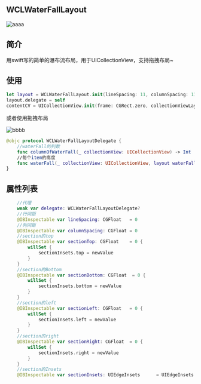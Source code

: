 ## WCLWaterFallLayout

![aaaa](http://imwcl.oss-cn-shanghai.aliyuncs.com/github/WCLWaterFallLayout/WCLWaterFallLayout.gif)

## 简介

用swift写的简单的瀑布流布局，用于UICollectionView，支持拖拽布局~

## 使用

```swift
let layout = WCLWaterFallLayout.init(lineSpacing: 11, columnSpacing: 11, sectionInsets: UIEdgeInsetsMake(0, 16, 10, 16))
layout.delegate = self
contentCV = UICollectionView.init(frame: CGRect.zero, collectionViewLayout: layout)
```

或者使用拖拽布局

![bbbb](http://imwcl.oss-cn-shanghai.aliyuncs.com/github/WCLWaterFallLayout/2860B3D7-CC8B-4D15-90E4-1AA14D1B4703.png)

```swift
@objc protocol WCLWaterFallLayoutDelegate {
    //waterFall的列数
    func columnOfWaterFall(_ collectionView: UICollectionView) -> Int
    //每个item的高度
    func waterFall(_ collectionView: UICollectionView, layout waterFallLayout: WCLWaterFallLayout, heightForItemAt indexPath: IndexPath) -> CGFloat
}
```

## 属性列表

```swift
    //代理
    weak var delegate: WCLWaterFallLayoutDelegate?
    //行间距
    @IBInspectable var lineSpacing: CGFloat   = 0
    //列间距
    @IBInspectable var columnSpacing: CGFloat = 0
    //section的top
    @IBInspectable var sectionTop: CGFloat    = 0 {
        willSet {
            sectionInsets.top = newValue
        }
    }
    //section的Bottom
    @IBInspectable var sectionBottom: CGFloat  = 0 {
        willSet {
            sectionInsets.bottom = newValue
        }
    }
    //section的left
    @IBInspectable var sectionLeft: CGFloat   = 0 {
        willSet {
            sectionInsets.left = newValue
        }
    }
    //section的right
    @IBInspectable var sectionRight: CGFloat  = 0 {
        willSet {
            sectionInsets.right = newValue
        }
    }
    //section的Insets
    @IBInspectable var sectionInsets: UIEdgeInsets      = UIEdgeInsets.zero
```



